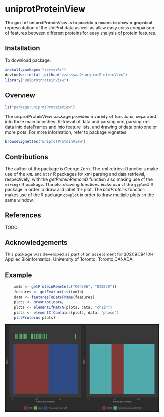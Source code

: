 # uniprotProteinView

<!-- badges: start -->
<!-- badges: end -->

The goal of uniprotProteinView is to provide a means to show a graphical representation of the UniProt data as well as allow easy cross comparison of features between different proteins for easy analysis of protein features.

## Installation

To download package:

``` r
install.packages("devtools")
devtools::install_github("zzaassaa2/uniprotProteinView")
library("uniprotProteinView")
```

## Overview

``` r
ls("package:uniprotProteinView")
```

The uniprotProteinView package provides a variety of functions, separated into three main branches: Retrieval of data and parsing xml, parsing xml data into dataFrames and into feature lists, and drawing of data onto one or more plots.
For more information, refer to package vignettes.

``` r
browseVignettes("uniprotProteinView")
```

## Contributions

The author of the package is George Zorn. The xml retrieval functions make use of the `XML` and `httr` R packages for xml parsing and data retrieval, respectively, with the *getProteinRemoteD* function also making use of the `stringr` R package. The plot drawing functions make use of the `ggplot2` R package in order to draw and label the plot. The *plotProteins* function makes use of the R package `cowplot` in order to draw multiple plots on the same window.

## References

TODO

## Acknowledgements

This package was developed as part of an assessment for 2020BCB410H: Applied Bioinformatics, University of Toronto, Toronto,CANADA.

## Example

``` r
    xmls <- getProteinRemote(c("Q04206", "Q9D270"))
    features <- getFeatureList(xmls)
    data <- featuresToDataFrame(features)
    plots <- drawPlot(data)
    plots <- elementIfMatch(plots, data, "chain")
    plots <- elementIfContains(plots, data, "phoso")
    plotProteins(plots)
```

![](inst/Rplot01.png)